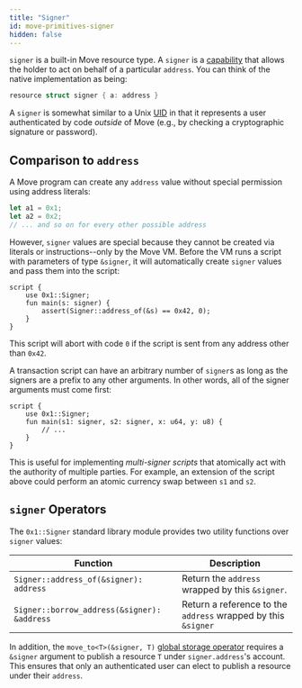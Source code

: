 ```yaml
---
title: "Signer"
id: move-primitives-signer
hidden: false
---
```

`signer` is a built-in Move resource type. A `signer` is a [capability](https://en.wikipedia.org/wiki/Object-capability_model) that allows the holder to act on behalf of a particular `address`. You can think of the native implementation as being:

```rust
resource struct signer { a: address }
```

A `signer` is somewhat similar to a Unix [UID](https://en.wikipedia.org/wiki/User_identifier) in that it represents a user authenticated by code *outside* of Move (e.g., by checking a cryptographic signature or password).

## Comparison to `address`

A Move program can create any `address` value without special permission using address literals:

```rust
let a1 = 0x1;
let a2 = 0x2;
// ... and so on for every other possible address
```

However, `signer` values are special because they cannot be created via literals or instructions--only by the Move VM. Before the VM runs a script with parameters of type `&signer`, it will automatically create `signer` values and pass them into the script:

```rust=
script {
    use 0x1::Signer;
    fun main(s: signer) {
        assert(Signer::address_of(&s) == 0x42, 0);
    }
}
```

This script will abort with code `0` if the script is sent from any address other than `0x42`.

A transaction script can have an arbitrary number of `signer`s as long as the signers are a prefix to any other arguments. In other words, all of the signer arguments must come first:

```rust=
script {
    use 0x1::Signer;
    fun main(s1: signer, s2: signer, x: u64, y: u8) {
        // ...
    }
}
```

This is useful for implementing *multi-signer scripts* that atomically act with the authority of multiple parties. For example, an extension of the script above could perform an atomic currency swap between `s1` and `s2`.


## `signer` Operators

The `0x1::Signer` standard library module provides two utility functions over `signer` values:

| Function | Description
| ---------- | ----------
| `Signer::address_of(&signer): address` | Return the `address` wrapped by this `&signer`.
| `Signer::borrow_address(&signer): &address` | Return a reference to the `address` wrapped by this `&signer`


In addition, the `move_to<T>(&signer, T)` [global storage operator](/docs/move/move-global-storage/move-global-storage-operators) requires a `&signer` argument to publish a resource `T` under `signer.address`'s account. This ensures that only an authenticated user can elect to publish a resource under their `address`.